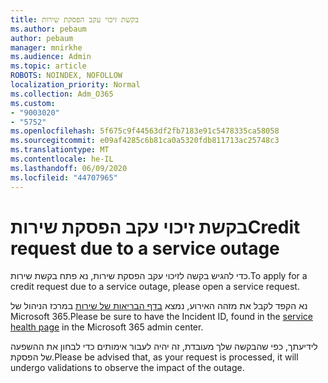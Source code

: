 ```yaml
---
title: בקשת זיכוי עקב הפסקת שירות
ms.author: pebaum
author: pebaum
manager: mnirkhe
ms.audience: Admin
ms.topic: article
ROBOTS: NOINDEX, NOFOLLOW
localization_priority: Normal
ms.collection: Adm_O365
ms.custom:
- "9003020"
- "5752"
ms.openlocfilehash: 5f675c9f44563df2fb7183e91c5478335ca58058
ms.sourcegitcommit: e09af4285c6b81ca0a5320fdb811713ac25748c3
ms.translationtype: MT
ms.contentlocale: he-IL
ms.lasthandoff: 06/09/2020
ms.locfileid: "44707965"
---
```

# <a name="credit-request-due-to-a-service-outage"></a><span data-ttu-id="987b8-102">בקשת זיכוי עקב הפסקת שירות</span><span class="sxs-lookup"><span data-stu-id="987b8-102">Credit request due to a service outage</span></span>

<span data-ttu-id="987b8-103">כדי להגיש בקשה לזיכוי עקב הפסקת שירות, נא פתח בקשת שירות.</span><span class="sxs-lookup"><span data-stu-id="987b8-103">To apply for a credit request due to a service outage, please open a service request.</span></span>

<span data-ttu-id="987b8-104">נא הקפד לקבל את מזהה האירוע, נמצא [בדף הבריאות של שירות](https://docs.microsoft.com/office365/enterprise/view-service-health) במרכז הניהול של Microsoft 365.</span><span class="sxs-lookup"><span data-stu-id="987b8-104">Please be sure to have the Incident ID, found in the [service health page](https://docs.microsoft.com/office365/enterprise/view-service-health) in the Microsoft 365 admin center.</span></span>

<span data-ttu-id="987b8-105">לידיעתך, כפי שהבקשה שלך מעובדת, זה יהיה לעבור אימותים כדי לבחון את ההשפעה של הפסקת.</span><span class="sxs-lookup"><span data-stu-id="987b8-105">Please be advised that, as your request is processed, it will undergo validations to observe the impact of the outage.</span></span>
